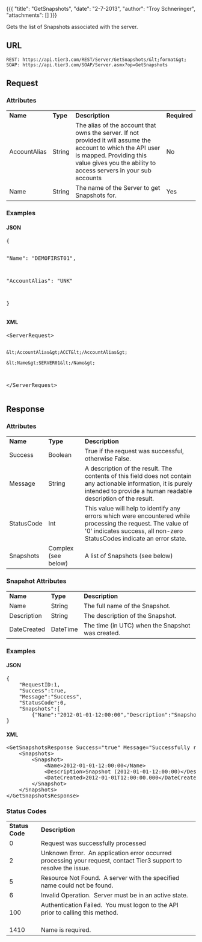 {{{
  "title": "GetSnapshots",
  "date": "2-7-2013",
  "author": "Troy Schneringer",
  "attachments": []
}}}

Gets the list of Snapshots associated with the server.

## URL

    REST: https://api.tier3.com/REST/Server/GetSnapshots/&lt;format&gt;
    SOAP: https://api.tier3.com/SOAP/Server.asmx?op=GetSnapshots

## Request
### Attributes
<table>
  <tbody>
    <tr>
      <td><strong>Name</strong>
      </td>
      <td><strong>Type</strong>
      </td>
      <td><strong>Description</strong>
      </td>
      <td><strong>Required</strong>
      </td>
    </tr>
    <tr>
      <td>AccountAlias</td>
      <td>String</td>
      <td>The alias of the account that owns the server. If not provided it will assume the account to which the API user is mapped. Providing this value gives you the ability to access servers in your sub accounts</td>
      <td>No</td>
    </tr>
    <tr>
      <td>Name</td>
      <td>String</td>
      <td>The name of the Server to get Snapshots for.</td>
      <td>Yes</td>
    </tr>
  </tbody>
</table>

### Examples
<h4>JSON</h4>
<pre>{

  "Name": "DEMOFIRST01",

  "AccountAlias": "UNK"

}</pre>

<h4>XML</h4>
<pre>&lt;ServerRequest&gt;

    &lt;AccountAlias&gt;ACCT&lt;/AccountAlias&gt;

    &lt;Name&gt;SERVER01&lt;/Name&gt;

&lt;/ServerRequest&gt;</pre>

## Response
### Attributes
<table>
  <tbody>
    <tr>
      <td><strong>Name</strong>
      </td>
      <td><strong>Type</strong>
      </td>
      <td><strong>Description</strong>
      </td>
    </tr>
    <tr>
      <td>Success</td>
      <td>Boolean</td>
      <td>True if the request was successful, otherwise False.</td>
    </tr>
    <tr>
      <td>Message</td>
      <td>String</td>
      <td>A description of the result. The contents of this field does not contain any actionable information, it is purely intended to provide a human readable description of the result.</td>
    </tr>
    <tr>
      <td>StatusCode</td>
      <td>Int</td>
      <td>This value will help to identify any errors which were encountered while processing the request. The value of '0' indicates success, all non-zero StatusCodes indicate an error state.</td>
    </tr>
    <tr>
      <td>Snapshots</td>
      <td>Complex (see below)</td>
      <td>
        <p>A list of Snapshots (see below)</p>
      </td>
    </tr>
  </tbody>
</table>

### Snapshot Attributes
<table>
  <tbody>
    <tr>
      <td><strong>Name</strong>
      </td>
      <td><strong>Type</strong>
      </td>
      <td><strong>Description</strong>
      </td>
    </tr>
    <tr>
      <td>Name</td>
      <td>String</td>
      <td>The full name of the Snapshot.</td>
    </tr>
    <tr>
      <td>Description</td>
      <td>String</td>
      <td>The description of the Snapshot.</td>
    </tr>
    <tr>
      <td>DateCreated</td>
      <td>DateTime</td>
      <td>The time (in UTC) when the Snapshot was created.</td>
    </tr>
  </tbody>
</table>

### Examples
<h4>JSON</h4>
<pre>{<br />    "RequestID:1,<br />    "Success":true,<br />    "Message":"Success",<br />    "StatusCode":0,<br />    "Snapshots":[<br />        {"Name":"2012-01-01-12:00:00","Description":"Snapshot (2012-01-01-12:00:00)","DateCreated":"\/Date(1330047404893)\/"}]<br />}</pre>

<h4>XML</h4>
<pre>&lt;GetSnapshotsResponse Success="true" Message="Successfully retrieved snapshots" StatusCode="0"&gt;<br />    &lt;Snapshots&gt;<br />        &lt;Snapshot&gt;<br />            &lt;Name&gt;2012-01-01-12:00:00&lt;/Name&gt;<br />            &lt;Description&gt;Snapshot (2012-01-01-12:00:00)&lt;/Description&gt;<br />            &lt;DateCreated&gt;2012-01-01T12:00:00.000&lt;/DateCreated&gt;<br />        &lt;/Snapshot&gt;<br />    &lt;/Snapshots&gt;<br />&lt;/GetSnapshotsResponse&gt;</pre>

### Status Codes
<table>
  <tbody>
    <tr>
      <td><strong>Status Code</strong>
      </td>
      <td><strong>Description</strong>
      </td>
    </tr>
    <tr>
      <td>0</td>
      <td>Request was successfully processed</td>
    </tr>
    <tr>
      <td>2</td>
      <td>Unknown Error. &nbsp;An application error occurred processing your request, contact Tier3 support to resolve the issue.</td>
    </tr>
    <tr>
      <td>5</td>
      <td>Resource Not Found. &nbsp;A server with the specified name could not be found.</td>
    </tr>
    <tr>
      <td>6</td>
      <td>Invalid Operation. &nbsp;Server must be in an active state.</td>
    </tr>
    <tr>
      <td>100</td>
      <td>Authentication Failed. &nbsp;You must logon to the API prior to calling this method.
        <br />
        <br />
      </td>
    </tr>
    <tr>
      <td>1410</td>
      <td>Name is required.</td>
    </tr>
  </tbody>
</table>